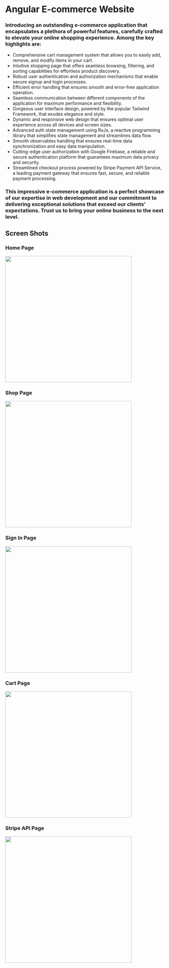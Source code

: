 # Angular E-commerce Website

### Introducing an outstanding e-commerce application that encapsulates a plethora of powerful features, carefully crafted to elevate your online shopping experience. Among the key highlights are:

- Comprehensive cart management system that allows you to easily add, remove, and modify items in your cart.<br>
- Intuitive shopping page that offers seamless browsing, filtering, and sorting capabilities for effortless product discovery.<br>
- Robust user authentication and authorization mechanisms that enable secure signup and login processes.<br>
- Efficient error handling that ensures smooth and error-free application operation.<br>
- Seamless communication between different components of the application for maximum performance and flexibility.<br>
- Gorgeous user interface design, powered by the popular Tailwind Framework, that exudes elegance and style.<br>
- Dynamic and responsive web design that ensures optimal user experience across all devices and screen sizes.<br>
- Advanced auth state management using RxJs, a reactive programming library that simplifies state management and streamlines data flow.<br>
- Smooth observables handling that ensures real-time data synchronization and easy data manipulation.<br>
- Cutting-edge user authorization with Google Firebase, a reliable and secure authentication platform that guarantees maximum data privacy and security.<br>
- Streamlined checkout process powered by Stripe Payment API Service, a leading payment gateway that ensures fast, secure, and reliable payment processing.<br>

### This impressive e-commerce application is a perfect showcase of our expertise in web development and our commitment to delivering exceptional solutions that exceed our clients' expectations. Trust us to bring your online business to the next level.

## Screen Shots

<h3>Home Page</h3>
<img width="400px" src="https://drive.google.com/uc?export=view&id=1urE221SlbhBD71iITDSye3a0L5kJk2SC" />
<h3>Shop Page</h3>
<img width="400px" src="https://drive.google.com/uc?export=view&id=1MJSntfgXwP0Otj2i-hqfxaISn2M3Qu6B" />
<h3>Sign In Page</h3>
<img width="400px" src="https://drive.google.com/uc?export=view&id=1Td8wYjJ8NcxD_m-4mTeCpUf1Zl6YEHhL" />
<h3>Cart Page</h3>
<img width="400px" src="https://drive.google.com/uc?export=view&id=1UTu6mWUme98lTtTMo1Eqpu48RcXxNyU6" />
<h3>Stripe API Page</h3>
<img width="400px" src="https://drive.google.com/uc?export=view&id=1wfbJfl6L0VqMA4gDjNLV4ccBVnJWkul1" />

